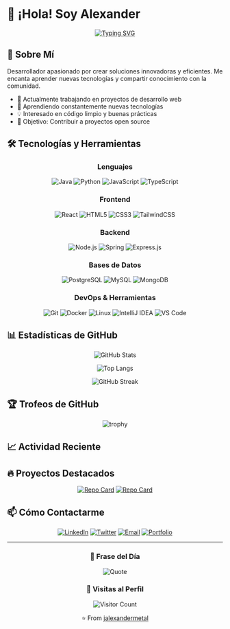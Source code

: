 # 👋 ¡Hola! Soy Alexander

<div align="center">
  
[![Typing SVG](https://readme-typing-svg.demolab.com?font=Fira+Code&size=22&duration=3000&pause=1000&color=2E9EF7&center=true&vCenter=true&width=435&lines=Desarrollador+Full+Stack;Apasionado+por+la+Tecnología;Siempre+Aprendiendo)](https://git.io/typing-svg)

</div>

## 🚀 Sobre Mí

Desarrollador apasionado por crear soluciones innovadoras y eficientes. Me encanta aprender nuevas tecnologías y compartir conocimiento con la comunidad.

- 🔭 Actualmente trabajando en proyectos de desarrollo web
- 🌱 Aprendiendo constantemente nuevas tecnologías
- 💡 Interesado en código limpio y buenas prácticas
- 🎯 Objetivo: Contribuir a proyectos open source

## 🛠️ Tecnologías y Herramientas

<div align="center">

### Lenguajes
![Java](https://img.shields.io/badge/Java-ED8B00?style=for-the-badge&logo=openjdk&logoColor=white)
![Python](https://img.shields.io/badge/Python-3776AB?style=for-the-badge&logo=python&logoColor=white)
![JavaScript](https://img.shields.io/badge/JavaScript-F7DF1E?style=for-the-badge&logo=javascript&logoColor=black)
![TypeScript](https://img.shields.io/badge/TypeScript-007ACC?style=for-the-badge&logo=typescript&logoColor=white)

### Frontend
![React](https://img.shields.io/badge/React-20232A?style=for-the-badge&logo=react&logoColor=61DAFB)
![HTML5](https://img.shields.io/badge/HTML5-E34F26?style=for-the-badge&logo=html5&logoColor=white)
![CSS3](https://img.shields.io/badge/CSS3-1572B6?style=for-the-badge&logo=css3&logoColor=white)
![TailwindCSS](https://img.shields.io/badge/Tailwind_CSS-38B2AC?style=for-the-badge&logo=tailwind-css&logoColor=white)

### Backend
![Node.js](https://img.shields.io/badge/Node.js-43853D?style=for-the-badge&logo=node.js&logoColor=white)
![Spring](https://img.shields.io/badge/Spring-6DB33F?style=for-the-badge&logo=spring&logoColor=white)
![Express.js](https://img.shields.io/badge/Express.js-404D59?style=for-the-badge)

### Bases de Datos
![PostgreSQL](https://img.shields.io/badge/PostgreSQL-316192?style=for-the-badge&logo=postgresql&logoColor=white)
![MySQL](https://img.shields.io/badge/MySQL-00000F?style=for-the-badge&logo=mysql&logoColor=white)
![MongoDB](https://img.shields.io/badge/MongoDB-4EA94B?style=for-the-badge&logo=mongodb&logoColor=white)

### DevOps & Herramientas
![Git](https://img.shields.io/badge/Git-F05032?style=for-the-badge&logo=git&logoColor=white)
![Docker](https://img.shields.io/badge/Docker-2496ED?style=for-the-badge&logo=docker&logoColor=white)
![Linux](https://img.shields.io/badge/Linux-FCC624?style=for-the-badge&logo=linux&logoColor=black)
![IntelliJ IDEA](https://img.shields.io/badge/IntelliJ_IDEA-000000?style=for-the-badge&logo=intellij-idea&logoColor=white)
![VS Code](https://img.shields.io/badge/VS_Code-007ACC?style=for-the-badge&logo=visual-studio-code&logoColor=white)

</div>

## 📊 Estadísticas de GitHub

<div align="center">
  
![GitHub Stats](https://github-readme-stats.vercel.app/api?username=jalexandermetal&show_icons=true&theme=tokyonight&hide_border=true&count_private=true)

![Top Langs](https://github-readme-stats.vercel.app/api/top-langs/?username=jalexandermetal&layout=compact&theme=tokyonight&hide_border=true)

![GitHub Streak](https://github-readme-streak-stats.herokuapp.com/?user=jalexandermetal&theme=tokyonight&hide_border=true)

</div>

## 🏆 Trofeos de GitHub

<div align="center">
  
![trophy](https://github-profile-trophy.vercel.app/?username=jalexandermetal&theme=tokyonight&no-frame=true&no-bg=true&row=1&column=7)

</div>

## 📈 Actividad Reciente

<!--START_SECTION:activity-->
<!--END_SECTION:activity-->

## 🔥 Proyectos Destacados

<div align="center">

[![Repo Card](https://github-readme-stats.vercel.app/api/pin/?username=jalexandermetal&repo=nombre-proyecto-1&theme=tokyonight&hide_border=true)](https://github.com/jalexandermetal/nombre-proyecto-1)
[![Repo Card](https://github-readme-stats.vercel.app/api/pin/?username=jalexandermetal&repo=nombre-proyecto-2&theme=tokyonight&hide_border=true)](https://github.com/jalexandermetal/nombre-proyecto-2)

</div>

## 📫 Cómo Contactarme

<div align="center">

[![LinkedIn](https://img.shields.io/badge/LinkedIn-0077B5?style=for-the-badge&logo=linkedin&logoColor=white)](https://linkedin.com/in/jhoan-alexander-rodriguez-sanchez)
[![Twitter](https://img.shields.io/badge/Twitter-1DA1F2?style=for-the-badge&logo=twitter&logoColor=white)](https://twitter.com/jalexandermetal)
[![Email](https://img.shields.io/badge/Email-D14836?style=for-the-badge&logo=gmail&logoColor=white)](mailto:tu-email@ejemplo.com)
[![Portfolio](https://img.shields.io/badge/Portfolio-000000?style=for-the-badge&logo=About.me&logoColor=white)](https://tu-portfolio.com)

</div>

---

<div align="center">
  
### 💭 Frase del Día
![Quote](https://quotes-github-readme.vercel.app/api?type=horizontal&theme=tokyonight)

### 👀 Visitas al Perfil
![Visitor Count](https://profile-counter.glitch.me/jalexandermetal/count.svg)

⭐️ From [jalexandermetal](https://github.com/jalexandermetal)

</div>
